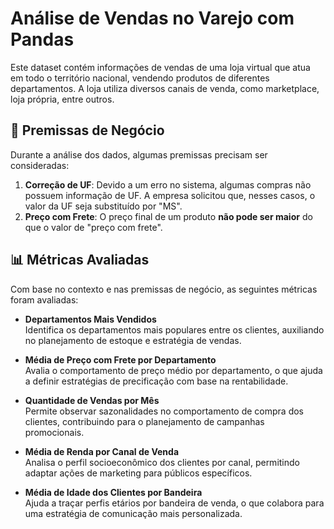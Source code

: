 # Análise de Vendas no Varejo com Pandas

Este dataset contém informações de vendas de uma loja virtual que atua em todo o território nacional, vendendo produtos de diferentes departamentos. A loja utiliza diversos canais de venda, como marketplace, loja própria, entre outros.

## 📌 Premissas de Negócio

Durante a análise dos dados, algumas premissas precisam ser consideradas:

1. **Correção de UF**: Devido a um erro no sistema, algumas compras não possuem informação de UF. A empresa solicitou que, nesses casos, o valor da UF seja substituído por "MS".
2. **Preço com Frete**: O preço final de um produto **não pode ser maior** do que o valor de "preço com frete".

## 📊 Métricas Avaliadas

Com base no contexto e nas premissas de negócio, as seguintes métricas foram avaliadas:

- **Departamentos Mais Vendidos**  
  Identifica os departamentos mais populares entre os clientes, auxiliando no planejamento de estoque e estratégia de vendas.

- **Média de Preço com Frete por Departamento**  
  Avalia o comportamento de preço médio por departamento, o que ajuda a definir estratégias de precificação com base na rentabilidade.

- **Quantidade de Vendas por Mês**  
  Permite observar sazonalidades no comportamento de compra dos clientes, contribuindo para o planejamento de campanhas promocionais.

- **Média de Renda por Canal de Venda**  
  Analisa o perfil socioeconômico dos clientes por canal, permitindo adaptar ações de marketing para públicos específicos.

- **Média de Idade dos Clientes por Bandeira**  
  Ajuda a traçar perfis etários por bandeira de venda, o que colabora para uma estratégia de comunicação mais personalizada.

